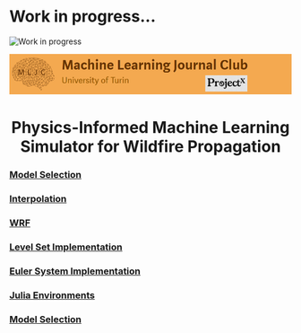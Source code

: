 # Work in progress...

 <img src="https://www.provincia.vicenza.it/immagini/work_in_porgress_.jpg/image" alt="Work in progress" width="200" height="200"> 
 


![Logo](/Support_Materials/Assets/Logo_MLJC.png)

<h1 align="center">
  Physics-Informed Machine Learning Simulator for Wildfire Propagation
</h1>

### [Model Selection](/Model_Selection/README.md)

### [Interpolation](/Interpolation/readme.md)

### [WRF]()

### [Level Set Implementation](/Level_Set_Implementation/readme.md)

### [Euler System Implementation]()

### [Julia Environments](/Julia_Environments/readme.md)
### [Model Selection](/Model_Selection/README.md)






